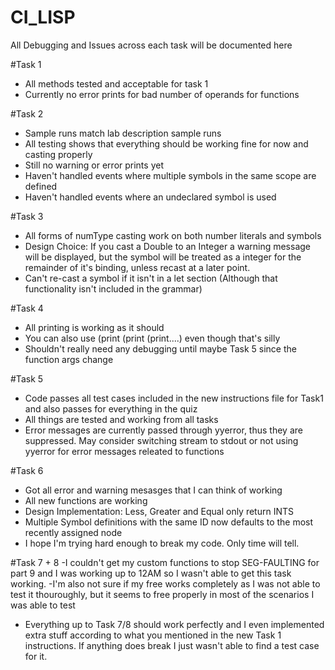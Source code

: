 # CI_LISP

All Debugging and Issues across each task will be documented here

#Task 1 
 - All methods tested and acceptable for task 1 
 - Currently no error prints for bad number of operands for functions

#Task 2
 - Sample runs match lab description sample runs
 - All testing shows that everything should be working fine for now and casting properly
 - Still no warning or error prints yet
 - Haven't handled events where multiple symbols in the same scope are defined
 - Haven't handled events where an undeclared symbol is used
 
#Task 3
 - All forms of numType casting work on both number literals and symbols
 - Design Choice: If you cast a Double to an Integer a warning message will be displayed, but the symbol will be treated as a integer for the remainder of it's binding, unless recast at a later point.
 - Can't re-cast a symbol if it isn't in a let section (Although that functionality isn't included in the grammar)
 
 #Task 4
 - All printing is working as it should
 - You can also use (print (print (print....) even though that's silly
 - Shouldn't really need any debugging until maybe Task 5 since the function args change
 
 #Task 5
 - Code passes all test cases included in the new instructions file for Task1 and also passes for everything in the quiz
 - All things are tested and working from all tasks
 - Error messages are currently passed through yyerror, thus they are suppressed. May consider switching stream to stdout or not using yyerror for error messages releated to functions

#Task 6
- Got all error and warning mesasges that I can think of working
- All new functions are working
- Design Implementation: Less, Greater and Equal only return INTS
- Multiple Symbol definitions with the same ID now defaults to the most recently assigned node
- I hope I'm trying hard enough to break my code. Only time will tell.

#Task 7 + 8
-I couldn't get my custom functions to stop SEG-FAULTING for part 9 and I was working up to 12AM so I wasn't able to get this task working.
-I'm also not sure if my free works completely as I was not able to test it thouroughly, but it seems to free properly in most of the scenarios I was able to test
- Everything up to Task 7/8 should work perfectly and I even implemented extra stuff according to what you mentioned in the new Task 1 instructions. If anything does break I just wasn't able to find a test case for it.
